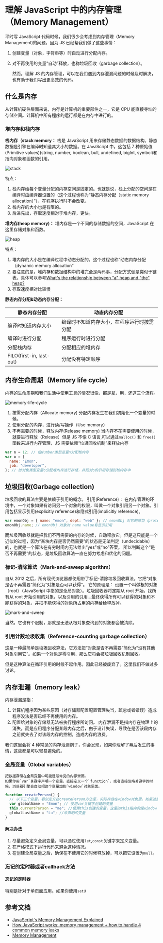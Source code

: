 # 理解 JavaScript 中的内存管理（Memory Management）

平时写 JavaScript 代码时候，我们很少会考虑到内存管理（Memory Management)的问题，因为 JS 已经帮我们做了这些事情：

1.  创建变量（对象，字符串等）时自动进行分配内存。
2.  对不再使用的变量“自动”释放，也称垃圾回收（garbage collection）。

    然而，理解 JS 的内存管理，可以在我们遇到内存泄漏问题的时候及时解决，也有助于我们写出更高效的代码。

## 什么是内存

从计算机硬件层面来说，内存是计算机的重要部件之一，它是 CPU 能直接寻址的存储空间。计算机中所有程序的运行都是在内存中进行的。

### 堆内存和栈内存

**栈内存（stack memory：**
栈是 JavaScript 用来存储静态数据的数据结构。静态数据是引擎在编译时知道其大小的数据。在 JavaScript 中，这包括 7 种原始值(Primitive values)(string, number, boolean, bull, undefined, bigInt, symbol)和指向对象和函数的引用。

![stack](../assets/images/stack.png)

特点：

1. 栈内存给每个变量分配的内存空间是固定的。也就是说，栈上分配的空间是在编译时由编译器设置的（这个过程也称为“静态内存分配（static memory allocation）”），在程序执行时不会改变。
2. 栈内存的大小也是有限的。
3. 后进先出，存取速度相对于堆内存，更快。

**堆内存(heap memory)：**
堆内存是一个不同的存储数据的空间，JavaScript 在这里存储对象和函数。

![heap](../assets/images/heap.png)

特点：

1. 堆内存的大小是在编译过程中动态分配的，这个过程也称“动态内存分配（dynamic memory allocation”
2. 要注意的是，堆内存和数据结构中的堆完全是两码事，分配方式倒是类似于链表。具体可以参考[What's the relationship between "a" heap and "the" heap?](https://stackoverflow.com/questions/756861/whats-the-relationship-between-a-heap-and-the-heap)
3. 存取速度相对比较慢

**静态内存分配&动态内存分配：**

| 静态内存分配             | 动态内存分配                               |
| ------------------------ | ------------------------------------------ |
| 编译时知道内存大小       | 编译时不知道内存大小，在程序运行时按需分配 |
| 编译时进行分配           | 程序运行时进行分配                         |
| 分配栈内存               | 分配相应的堆内存                           |
| FILO(first-in, last-out) | 分配没有特定顺序                           |

## 内存生命周期（Memory life cycle）

内存的生命周期和我们生活中使用工具的情况很像，都是拿，用，还这三个流程。

![memory-life-cycle](../assets/images/memory-life-cycle.png)

1.  按需分配内存（Allocate memory)
    分配内存发生在我们初始化一个变量的时候。
2.  使用分配的内存，进行读/写操作（Use memory）
3.  不再需要的时候，释放内存(Release memory)
    当内存不在需要使用的时候，就要进行释放（Release）但是 JS 不像 C 语言,可以通过`malloc()` 和 `free()`函数来进行内存管理，JS 需要依赖“垃圾回收机制”来释放内存

```javascript
var n = 12; // 给Number类型变量n分配栈内存
var o = {
  name: "Emon",
  job: "developer",
}; // 给对象类型变量o分配堆内存进行存储，并把对o的引用存储到栈内存中
```

## 垃圾回收(Garbage collection)

垃圾回收的算法主要是依赖于引用的概念。
引用(Reference)： 在内存管理的环境中，一个对象如果有访问另一个对象的权限，叫做一个对象引用另一个对象。引用包括显示引用(explicitly reference)和隐式引用(implicitly reference)。

```javascript
var emonObj = { name: "emon", dept: "web" }; // emonObj 对它的原型（prototype）有隐式引用
emonObj.name; // emonObj 对象对 name value有显示引用
```

而垃圾回收器就是把我们不再需要的内存的时候，自动释放它。但是这只能是一个近似的过程，因为“某块内存是否仍然需要”的状态是无法判定（undecidable）的，也就是一个算法在有穷时间内无法给出“yes”或“no”答案。
所以判断这个“是否不再需要”的状态，是垃圾回收算法一直在努力考虑和优化的问题。

### 标记-清除算法（Mark-and-sweep algorithm）

自从 2012 之后，所有现代浏览器都使用带了标记-清除垃圾回收算法。它把“对象是否不再需要”简化为“对象是否可以获得”。
它的原理是： 设置一个叫做根的对象（root）（JavaScript 中指的是全局对象）。垃圾回收器将定期从 root 开始，找所有从 root 开始引用的对象，以及引用的引用...最终获得所有可以获得的对象和不能获得的对象，并把不能获得的对象所占用的内存给给释放掉。

![mark-and-sweep](../assets/images/mark-and-sweep.gif)

当然，它也有个限制，那就是无法从根对象查询到的对象都会被清除。

### 引用计数垃圾收集（Reference-counting garbage collection）

这是一种最简单是垃圾回收算法，它方法把“对象是否不再需要”简化为“没有其他对象引用它”。如果一个对象是零引用，那么它将会被垃圾回收机制回收。

但是这种算法在循环引用的时候不起作用。因此已经被废弃了。这里我们不做过多讨论。

## 内存泄漏（memory leak）

内存泄漏是指：

1. 计算机程序因为某些原因（对存储器配置配置管理失当，疏忽或者错误）造成程序没法是否已经不再使用的内存。
2. 配置给对象的存储器无法被执行程序所访问。
   内存泄漏不是指内存在物理上的消失，而是应用程序分配某段内存之后，由于设计失误，导致在是否该段内存之前就失去了对该段内存的控制，造成内存的浪费。

我们这里会将 4 种常见的内存泄漏例子，你会发现，如果你理解了幕后发生的事情，这些都是可以轻易避免的。

### 全局变量（Global variables）

    把数据存储在全局变量中可能是最常见的内存泄漏。
    如果你用`var`关键字声明一个变量，直接定义一个`function`，或者直接忽略关键字的时候，浏览器引擎会自动把这个变量加到`window`对象里面。

```javascript
function createPerson() {
  // 以下三个变量，看似定义在createPerson方法里，实际存放在window对象里。如果这些数据足够大，则会影响到程序运行速率
  var globalName = "Emon"; // 使用var关键字创建的变量
  this.currentPerson = "me"; //使用this创建的变量，这里的this指向的是window
  globalLastName = "Lu"; //未声明的变量
}
```

#### 解决办法

1. 尽量避免定义全局变量，可以通过使用`let`,`const`关键字来定义变量。
2. 在严格模式下运行代码来避免这种情况。
3. 在创建全局变量之后，确保在不使用它的时候释放掉，可以把它设置为`null`。

### 忘记的定时器或者callback方法
#### 忘记的定时器
特别是针对于单页面应用。如果你使用`setU`


## 参考文档

- [JavaScript's Memory Management Explained](https://felixgerschau.com/javascript-memory-management/#memory-life-cycle)
- [How JavaScript works: memory management + how to handle 4 common memory leaks](https://blog.sessionstack.com/how-javascript-works-memory-management-how-to-handle-4-common-memory-leaks-3f28b94cfbec)
- [Memory Management](https://developer.mozilla.org/en-US/docs/Web/JavaScript/Memory_Management)
